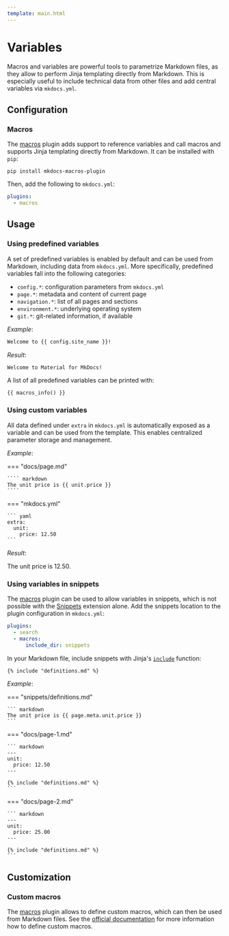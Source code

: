 ```yaml
---
template: main.html
---
```


# Variables

Macros and variables are powerful tools to parametrize Markdown files, as they 
allow to perform Jinja templating directly from Markdown. This is especially 
useful to include technical data from other files and add central variables via 
`mkdocs.yml`.

## Configuration

### Macros

The [macros][1] plugin adds support to reference variables and call macros and 
supports Jinja templating directly from Markdown. It can be installed with
`pip`:

```
pip install mkdocs-macros-plugin
```

Then, add the following to `mkdocs.yml`:

``` yaml
plugins:
  - macros
```

  [1]: https://github.com/fralau/mkdocs_macros_plugin

## Usage

### Using predefined variables

A set of predefined variables is enabled by default and can be used from 
Markdown, including data from `mkdocs.yml`. More specifically, predefined 
variables fall into the following categories:

- `config.*`: configuration parameters from `mkdocs.yml`
- `page.*`: metadata and content of current page
- `navigation.*`: list of all pages and sections
- `environment.*`: underlying operating system
- `git.*`: git-related information, if available

_Example_:

``` markdown
Welcome to {{ config.site_name }}!
```

_Result_:

``` markdown
Welcome to Material for MkDocs!
```

A list of all predefined variables can be printed with:

```
{{ macros_info() }}
```

### Using custom variables

All data defined under `extra` in `mkdocs.yml` is automatically exposed as a
variable and can be used from the template. This enables centralized parameter
storage and management.

_Example_:

=== "docs/page.md"

    ```` markdown
    The unit price is {{ unit.price }}
    ````

=== "mkdocs.yml"

    ``` yaml
    extra:
      unit:
        price: 12.50
    ```

_Result_:

The unit price is 12.50.

### Using variables in snippets

The [macros][2] plugin can be used to allow variables in snippets, which is not
possible with the [Snippets][3] extension alone. Add the snippets location to
the plugin configuration in `mkdocs.yml`:

``` yaml
plugins:
  - search
  - macros:
      include_dir: snippets
```

In your Markdown file, include snippets with Jinja's [`include`][4] function:

``` markdown
{% include "definitions.md" %}
```

_Example_:

=== "snippets/definitions.md"

    ``` markdown
    The unit price is {{ page.meta.unit.price }}
    ```

=== "docs/page-1.md"

    ``` markdown
    ---
    unit:
      price: 12.50
    ---

    {% include "definitions.md" %}
    ```

=== "docs/page-2.md"

    ``` markdown
    ---
    unit:
      price: 25.00
    ---

    {% include "definitions.md" %}
    ```

  [2]: #macros
  [3]: https://facelessuser.github.io/pymdown-extensions/extensions/snippets/
  [4]: https://jinja.palletsprojects.com/en/2.11.x/templates/#include

## Customization

### Custom macros

The [macros][1] plugin allows to define custom macros, which can then be used
from Markdown files. See the [official documentation][5] for more information
how to define custom macros.

  [5]: https://mkdocs-macros-plugin.readthedocs.io/en/latest/python/
